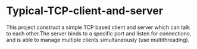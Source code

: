# Typical-TCP-client-and-server
This project construct a simple TCP based client and server which can talk to each other.The server binds to a specific port and listen for connections, and is able to manage multiple clients simultaneously (use multithreading).

